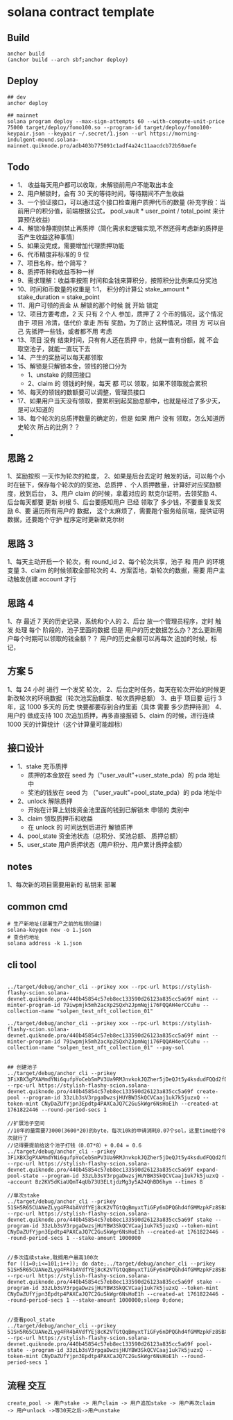 # solana contract template

## Build

```
anchor build
(anchor build --arch sbf;anchor deploy)
```

## Deploy

```
## dev
anchor deploy

## mainnet
solana program deploy --max-sign-attempts 60 --with-compute-unit-price 75000 target/deploy/fomo100.so --program-id target/deploy/fomo100-keypair.json --keypair ~/.secret/1.json --url https://morning-indulgent-mound.solana-mainnet.quiknode.pro/adb403b775091c1adf4a24c11aacdcb72b50aefe
```

## Todo

- 1、 收益每天用户都可以收取，未解锁前用户不能取出本金
- 2、用户解锁时，会有 30 天的等待时间，等待期间不产生收益
- 3、一个验证接口，可以通过这个接口检查用户质押代币的数量 (补充字段：当前用户的积分值，前端根据公式， pool_vault \* user_point / total_point 来计算预估收益)
- 4、解锁冷静期则禁止再质押（简化需求和逻辑实现,不然还得考虑新的质押是否产生收益这种事情）
- 5、如果没完成，需要增加代理质押功能
- 6、代币精度非标准的 9 位
- 7、项目名称，给个简写？
- 8、质押币种和收益币种一样
- 9、需求理解：收益率按照 时间和金钱来算积分，按照积分比例来瓜分奖池
- 10、时间和币数量的权重是 1:1， 积分的计算公 stake_amount \* stake_duration = stake_point
- 11、用户可领的资金 从 解锁的那个时候 就 开始 锁定
- 12、项目方要考虑，2 天 只有 2 个人 参加，质押了 2 个币的情况，这个情况由于 项目 冷清，低代价 拿走 所有 奖励，为了防止 这种情况，项目 方 可以自己 先抵押一些钱，或者都不用 考虑
- 13、项目 没有 结束时间，只有有人还在质押 中，他就一直有份额，就 不会 取空池子，就能一直玩下去
- 14、产生的奖励可以每天都领取
- 15、解锁是只解锁本金，领钱的接口分为
  - 1、unstake 的赎回接口
  - 2、claim 的 领钱的时候，每天 都 可以 领取，如果不领取就会累积
- 16、每天的领钱的数额要可以调整，管理员接口
- 17、如果用户当天没有领取，要累积到起奖励总额中，也就是经过了多少天，是可以知道的
- 18、每个轮次的总质押数量的确定的，但是 如果 用户 没有 领取，怎么知道历史轮次 所占的比例？？
-

## 思路 2

1、奖励按照 一天作为轮次的粒度，
2、如果是后台去定时 触发的话，可以每个小时在链下，保存每个轮次的的奖池、总质押
、个人质押数量，计算好对应奖励额度，放到后台，
3、用户 claim 的时候，拿着对应的 默克尔证明，去领奖励
4、后台每天都要 更新 树根
5、后台要感知用户 已经 领取了 多少钱，不要重复发奖励
6、要 遍历所有用户的 数据，
这个太麻烦了，需要跑个服务给前端，提供证明数据，还要跑个守护 程序定时更新默克尔树

## 思路 3

1、每天主动开启一个 轮次，有 round_id
2、每个轮次共享，池子 和 用户 的环境变量
3、claim 的时候领取全部轮次的
4、方案否地，新轮次的数据，需要 用户主动触发创建 account 才行

## 思路 4

1、存 最近 7 天的历史记录，系统和个人的
2、后台 放一个管理员程序，定时 触发 处理 每个 阶段的，池子里面的数据
但是 用户的历史数据怎么办？怎么更新用户每个时期可以领取的钱金额？？
用户的历史金额可以再每次 追加的时候，标记，

## 方案 5

1、每 24 小时 进行 一个发奖 轮次，
2、后台定时任务，每天在轮次开始的时候更新改轮次的环境数据（轮次池奖励额度、轮次质押总额）
3、由于 项目要 运行 3 年，这 1000 多天的 历史 快要都要存到合约里面（具体 需要 多少质押待测）
4、用户的 做成支持 100 次追加质押，再多直接报错
5、claim 的时候，进行连续 1000 天的计算统计（这个计算量可能超标）

## 接口设计

- 1、stake 充币质押
  - 质押的本金放在 seed 为（"user_vault"+user_state_pda）的 pda 地址中
  - 奖池的钱放在 seed 为 （"user_vault"+pool_state_pda）的 pda 地址中
- 2、unlock 解除质押
  - 开始在计算上划拨资金池里面的钱到已解锁未 申领的 类别中
- 3、claim 领取质押币和收益
  - 在 unlock 的 时间达到后进行 解锁质押
- 4、pool_state 资金池状态（总积分、奖池总额、 质押总额）
- 5、user_state 用户质押状态（用户积分、用户累计质押金额）

## notes

1、每次新的项目需要用新的 私钥来 部署

## common cmd

```
# 生产新地址(部署生产之前的私钥创建)
solana-keygen new -o 1.json
# 查合约地址
solana address -k 1.json

```

## cli tool

```

../target/debug/anchor_cli --prikey xxx --rpc-url https://stylish-flashy-scion.solana-devnet.quiknode.pro/440b45854c57eb8ec133590d26123a835cc5a69f mint --minter-program-id 79iwpmjk5mh2acXp2SQxh2JpmNqji76FQQAH4erCCuhu --collection-name "solpen_test_nft_collection_01"

../target/debug/anchor_cli --prikey xxx --rpc-url https://stylish-flashy-scion.solana-devnet.quiknode.pro/440b45854c57eb8ec133590d26123a835cc5a69f mint --minter-program-id 79iwpmjk5mh2acXp2SQxh2JpmNqji76FQQAH4erCCuhu --collection-name "solpen_test_nft_collection_01" --pay-sol


## 创建池子
../target/debug/anchor_cli --prikey 3FiXBX3gPXAMmdYNi6qufpYoCebSmPV3Ua9RMJnvkokJQZher5jDeQJt5y4ksdudFQQd2fDHQ8NNzJXSpsmXMdNd --rpc-url https://stylish-flashy-scion.solana-devnet.quiknode.pro/440b45854c57eb8ec133590d26123a835cc5a69f create-pool --program-id 33zLb3sV3rpgaDwzsjHUYBW3SkQCVCaaj1uk7k5juzxQ --token-mint CNyDaZUfYjpn3Epdtp4PAXCaJQ7C2GuSkWgr6NsHoE1h --created-at 1761822446 --round-period-secs 1

//扩展池子空间
//10年的量需要73000(3600*20)的byte，每次10k的申请消耗0.07个sol，这里time给个8次就行了
//记得要提前给这个池子打钱（0.07*8）+ 0.04 = 0.6
../target/debug/anchor_cli --prikey 3FiXBX3gPXAMmdYNi6qufpYoCebSmPV3Ua9RMJnvkokJQZher5jDeQJt5y4ksdudFQQd2fDHQ8NNzJXSpsmXMdNd --rpc-url https://stylish-flashy-scion.solana-devnet.quiknode.pro/440b45854c57eb8ec133590d26123a835cc5a69f expand-pool-state --program-id 33zLb3sV3rpgaDwzsjHUYBW3SkQCVCaaj1uk7k5juzxQ --account Bz2KV5dKiaUQmT4qUb73U3ELtjdzMg3y5A24QhBD6hym --times 8

//单次stake
../target/debug/anchor_cli --prikey 51SH5R65CUANeZLyg4FR4bAVdfYEj8cK2VTGtQqBmyxtTiGFy6nDPQGhd4fGMMzpkFz8SBXvLSKJjz3vCPrSQb16 --rpc-url https://stylish-flashy-scion.solana-devnet.quiknode.pro/440b45854c57eb8ec133590d26123a835cc5a69f stake --program-id 33zLb3sV3rpgaDwzsjHUYBW3SkQCVCaaj1uk7k5juzxQ --token-mint CNyDaZUfYjpn3Epdtp4PAXCaJQ7C2GuSkWgr6NsHoE1h --created-at 1761822446 --round-period-secs 1 --stake-amount 1000000


//多次连续stake,耽搁用户最高100次
for ((i=0;i<=101;i++)); do date;../target/debug/anchor_cli --prikey 51SH5R65CUANeZLyg4FR4bAVdfYEj8cK2VTGtQqBmyxtTiGFy6nDPQGhd4fGMMzpkFz8SBXvLSKJjz3vCPrSQb16 --rpc-url https://stylish-flashy-scion.solana-devnet.quiknode.pro/440b45854c57eb8ec133590d26123a835cc5a69f stake --program-id 33zLb3sV3rpgaDwzsjHUYBW3SkQCVCaaj1uk7k5juzxQ --token-mint CNyDaZUfYjpn3Epdtp4PAXCaJQ7C2GuSkWgr6NsHoE1h --created-at 1761822446 --round-period-secs 1 --stake-amount 1000000;sleep 0;done;


//查看pool_state
../target/debug/anchor_cli --prikey 51SH5R65CUANeZLyg4FR4bAVdfYEj8cK2VTGtQqBmyxtTiGFy6nDPQGhd4fGMMzpkFz8SBXvLSKJjz3vCPrSQb16 --rpc-url https://stylish-flashy-scion.solana-devnet.quiknode.pro/440b45854c57eb8ec133590d26123a835cc5a69f pool-state --program-id 33zLb3sV3rpgaDwzsjHUYBW3SkQCVCaaj1uk7k5juzxQ --token-mint CNyDaZUfYjpn3Epdtp4PAXCaJQ7C2GuSkWgr6NsHoE1h --round-period-secs 1
```

## 流程 交互

```
create_pool -> 用户stake -> 用户claim -> 用户追加stake -> 用户再次claim
-> 用户unlock ->等30天之后->用户unstake
```
